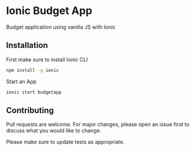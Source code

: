 # Ionic Budget App

Budget application using vanilla JS with Ionic

## Installation

First make sure to install Ionic CLI

```bash
npm install -g ionic
```

Start an App

```bash
ionic start budgetapp
```

## Contributing

Pull requests are welcome. For major changes, please open an issue first to discuss what you would like to change.

Please make sure to update tests as appropriate.
